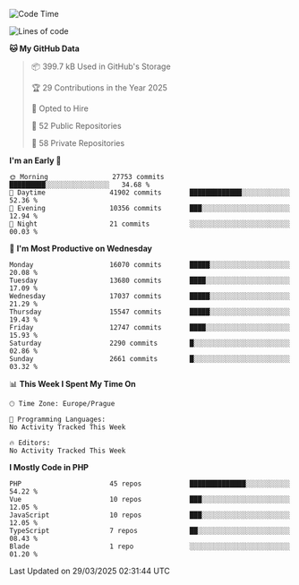 <!--START_SECTION:waka-->
![Code Time](http://img.shields.io/badge/Code%20Time-1%2C584%20hrs%203%20mins-blue)

![Lines of code](https://img.shields.io/badge/From%20Hello%20World%20I%27ve%20Written-24.0%20million%20lines%20of%20code-blue)

**🐱 My GitHub Data** 

> 📦 399.7 kB Used in GitHub's Storage 
 > 
> 🏆 29 Contributions in the Year 2025
 > 
> 💼 Opted to Hire
 > 
> 📜 52 Public Repositories 
 > 
> 🔑 58 Private Repositories 
 > 
**I'm an Early 🐤** 

```text
🌞 Morning                27753 commits       █████████░░░░░░░░░░░░░░░░   34.68 % 
🌆 Daytime                41902 commits       █████████████░░░░░░░░░░░░   52.36 % 
🌃 Evening                10356 commits       ███░░░░░░░░░░░░░░░░░░░░░░   12.94 % 
🌙 Night                  21 commits          ░░░░░░░░░░░░░░░░░░░░░░░░░   00.03 % 
```
📅 **I'm Most Productive on Wednesday** 

```text
Monday                   16070 commits       █████░░░░░░░░░░░░░░░░░░░░   20.08 % 
Tuesday                  13680 commits       ████░░░░░░░░░░░░░░░░░░░░░   17.09 % 
Wednesday                17037 commits       █████░░░░░░░░░░░░░░░░░░░░   21.29 % 
Thursday                 15547 commits       █████░░░░░░░░░░░░░░░░░░░░   19.43 % 
Friday                   12747 commits       ████░░░░░░░░░░░░░░░░░░░░░   15.93 % 
Saturday                 2290 commits        █░░░░░░░░░░░░░░░░░░░░░░░░   02.86 % 
Sunday                   2661 commits        █░░░░░░░░░░░░░░░░░░░░░░░░   03.32 % 
```


📊 **This Week I Spent My Time On** 

```text
🕑︎ Time Zone: Europe/Prague

💬 Programming Languages: 
No Activity Tracked This Week

🔥 Editors: 
No Activity Tracked This Week
```

**I Mostly Code in PHP** 

```text
PHP                      45 repos            ██████████████░░░░░░░░░░░   54.22 % 
Vue                      10 repos            ███░░░░░░░░░░░░░░░░░░░░░░   12.05 % 
JavaScript               10 repos            ███░░░░░░░░░░░░░░░░░░░░░░   12.05 % 
TypeScript               7 repos             ██░░░░░░░░░░░░░░░░░░░░░░░   08.43 % 
Blade                    1 repo              ░░░░░░░░░░░░░░░░░░░░░░░░░   01.20 % 
```




 Last Updated on 29/03/2025 02:31:44 UTC
<!--END_SECTION:waka-->
<!--
**AlexKratky/AlexKratky** is a ✨ _special_ ✨ repository because its `README.md` (this file) appears on your GitHub profile.

Here are some ideas to get you started:

- 🔭 I’m currently working on ...
- 🌱 I’m currently learning ...
- 👯 I’m looking to collaborate on ...
- 🤔 I’m looking for help with ...
- 💬 Ask me about ...
- 📫 How to reach me: ...
- 😄 Pronouns: ...
- ⚡ Fun fact: ...
-->
